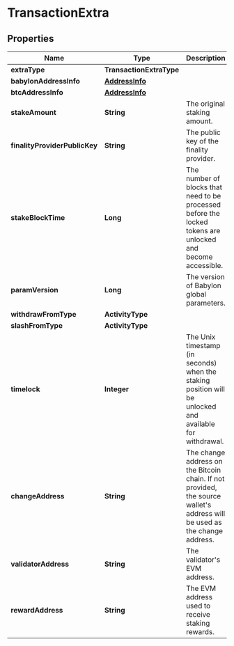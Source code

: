 

# TransactionExtra


## Properties

| Name | Type | Description | Notes |
|------------ | ------------- | ------------- | -------------|
|**extraType** | **TransactionExtraType** |  |  |
|**babylonAddressInfo** | [**AddressInfo**](AddressInfo.md) |  |  [optional] |
|**btcAddressInfo** | [**AddressInfo**](AddressInfo.md) |  |  [optional] |
|**stakeAmount** | **String** | The original staking amount. |  [optional] |
|**finalityProviderPublicKey** | **String** | The public key of the finality provider. |  [optional] |
|**stakeBlockTime** | **Long** | The number of blocks that need to be processed before the locked tokens are unlocked and become accessible. |  [optional] |
|**paramVersion** | **Long** | The version of Babylon global parameters. |  [optional] |
|**withdrawFromType** | **ActivityType** |  |  [optional] |
|**slashFromType** | **ActivityType** |  |  [optional] |
|**timelock** | **Integer** | The Unix timestamp (in seconds) when the staking position will be unlocked and available for withdrawal. |  [optional] |
|**changeAddress** | **String** | The change address on the Bitcoin chain. If not provided, the source wallet&#39;s address will be used as the change address. |  [optional] |
|**validatorAddress** | **String** | The validator&#39;s EVM address. |  [optional] |
|**rewardAddress** | **String** | The EVM address used to receive staking rewards. |  [optional] |



